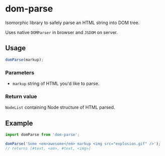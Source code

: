 # dom-parse

Isomorphic library to safely parse an HTML string into DOM tree.

Uses native `DOMParser` in browser and `JSDOM` on server.

## Usage

```js
domParse(markup);
```

### Parameters

- `markup` string of HTML you'd like to parse.

### Return value

`NodeList` containing Node structure of HTML parsed.

## Example

```js
import domParse from 'dom-parse';

domParse('Some <em>awesome</em> markup <img src="explosion.gif" />');
// returns [#text, <em>, #text, <img>]
```
